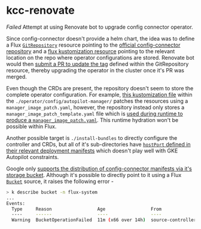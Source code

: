 # kcc-renovate

_Failed_ Attempt at using Renovate bot to upgrade config connector operator.

Since config-connector doesn't provide a helm chart, the idea was to define a Flux [`GitRepository`](https://github.com/vedantthapa/kcc-renovate/blob/main/kubernetes/components/controllers/config-connector.yaml#L2-L11) resource pointing to the [official config-connector repository](https://github.com/GoogleCloudPlatform/k8s-config-connector) and a [flux kustomization resource](https://github.com/vedantthapa/kcc-renovate/blob/main/kubernetes/components/controllers/config-connector.yaml#L13-L35) pointing to the relevant location on the repo where operator configurations are stored. Renovate bot would then [submit a PR to update the tag](https://github.com/vedantthapa/kcc-renovate/commit/3fe62644e0d4f8a094e2340ece34063587b9abad) defined within the GitRepository resource, thereby upgrading the operator in the cluster once it's PR was merged.

Even though the CRDs are present, the repository doesn't seem to store the complete operator configuration. For example, [this kustomization file](https://github.com/GoogleCloudPlatform/k8s-config-connector/blob/master/operator/config/autopilot-manager/kustomization.yaml) within the `./operator/config/autopilot-manager/` patches the resources using a `manager_image_patch.yaml`, however, the repository instead only stores a `manager_image_patch_template.yaml` file which is [used during runtime to produce a `manager_image_patch.yaml`](https://github.com/GoogleCloudPlatform/k8s-config-connector/blob/master/operator/Makefile#L82-L83). This runtime hydration won't be possible within Flux.

Another possible target is `./install-bundles` to directly configure the controller and CRDs, but all of it's sub-directories have [`hostPort` defined in their relevant deployment manifests](https://github.com/GoogleCloudPlatform/k8s-config-connector/blob/master/install-bundles/install-bundle-autopilot-workload-identity/0-cnrm-system.yaml#L2543) which doesn't play well with GKE Autopilot constraints.

Google only [supports the distribution of config-connector manifests via it's storage bucket](https://github.com/GoogleCloudPlatform/k8s-config-connector/issues/575#issuecomment-981936933). Although it's possible to directly point to it using a Flux [`Bucket`](https://github.com/vedantthapa/kcc-renovate/blob/main/kubernetes/components/controllers/bucket.yaml) source, it raises the following error -
```sh
> k describe bucket -n flux-system
...
Events:
  Type     Reason                 Age                 From               Message
  ----     ------                 ----                ----               -------
  Warning  BucketOperationFailed  11m (x66 over 14h)  source-controller  fetch from bucket 'configconnector-operator' failed: failed to get '1.120.1/release-bundle.tar.gz' object: googleapi: Error 412: The type of authentication token used for this request requires that Uniform Bucket Level Access be enabled., conditionNotMet
```
